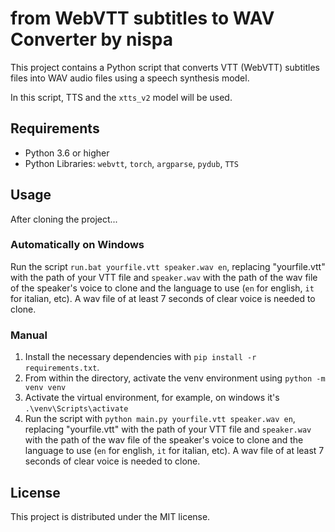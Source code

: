 # from WebVTT subtitles to WAV Converter by nispa

This project contains a Python script that converts VTT (WebVTT) subtitles files into WAV audio files using a speech synthesis model.

In this script, TTS and the `xtts_v2` model will be used.

## Requirements

- Python 3.6 or higher
- Python Libraries: `webvtt`, `torch`, `argparse`, `pydub`, `TTS`

## Usage

After cloning the project...

### Automatically on Windows
Run the script `run.bat yourfile.vtt speaker.wav en`, replacing "yourfile.vtt" with the path of your VTT file and `speaker.wav` with the path of the wav file of the speaker's voice to clone and the language to use (`en` for english, `it` for italian, etc). A wav file of at least 7 seconds of clear voice is needed to clone.

### Manual
1. Install the necessary dependencies with `pip install -r requirements.txt`.
2. From within the directory, activate the venv environment using `python -m venv venv`
3. Activate the virtual environment, for example, on windows it's `.\venv\Scripts\activate`
4. Run the script with `python main.py yourfile.vtt speaker.wav en`, replacing "yourfile.vtt" with the path of your VTT file and `speaker.wav` with the path of the wav file of the speaker's voice to clone and the language to use (`en` for english, `it` for italian, etc). A wav file of at least 7 seconds of clear voice is needed to clone.


## License

This project is distributed under the MIT license.
